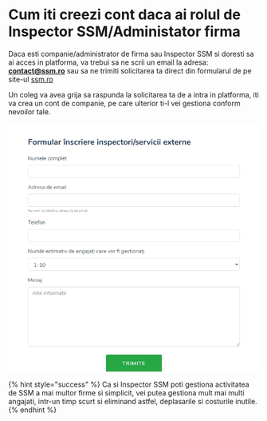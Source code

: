 # Cum iti creezi cont daca ai rolul de Inspector SSM/Administator firma

 Daca esti companie/administrator de firma sau  Inspector SSM si doresti sa ai acces in platforma, va trebui sa ne scrii un email la adresa: **contact@ssm.ro** sau sa ne trimiti solicitarea ta direct din formularul de pe site-ul [ssm.ro](https://www.ssm.ro/contact)

Un coleg va avea grija sa raspunda la solicitarea ta de a intra in platforma, iti va crea un cont de companie, pe  care ulterior ti-l vei gestiona conform nevoilor tale.

![](.gitbook/assets/image%20%2876%29.png)





{% hint style="success" %}
Ca si Inspector SSM poti gestiona activitatea de SSM a mai multor firme si simplicit, vei putea gestiona mult mai multi angajati, intr-un timp scurt si eliminand astfel, deplasarile si costurile inutile.
{% endhint %}



